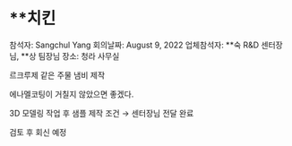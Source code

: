# **치킨

참석자: Sangchul Yang
회의날짜: August 9, 2022
업체참석자: **숙 R&D 센터장님, **상 팀장님
장소: 청라 사무실

르크루제 같은 주물 냄비 제작 

에나멜코팅이 거칠지 않았으면 좋겠다. 

3D 모델링 작업 후 샘플 제작 조건  → 센터장님 전달 완료

검토 후 회신 예정